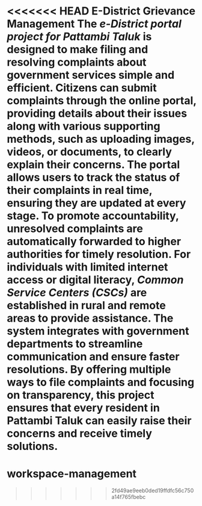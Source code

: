 <<<<<<< HEAD
                                E-District Grievance Management
                The *e-District portal project for Pattambi Taluk* is designed to make filing and resolving complaints about government services simple and efficient. 
                Citizens can submit complaints through the online portal, providing details about their issues along with various supporting methods, such as uploading
                images, videos, or documents, to clearly explain their concerns. The portal allows users to track the status of their complaints in real time, ensuring 
                they are updated at every stage. To promote accountability, unresolved complaints are automatically forwarded to higher authorities for timely resolution.
                For individuals with limited internet access or digital literacy, *Common Service Centers (CSCs)* are established in rural and remote areas to provide 
                assistance. The system integrates with government departments to streamline communication and ensure faster resolutions. By offering multiple ways to 
                file complaints and focusing on transparency, this project ensures that every resident in Pattambi Taluk can easily raise their concerns and receive
                timely solutions.
=======
# workspace-management
>>>>>>> 2fd49ae9eeb0ded19ffdfc56c750a14f765fbebc
